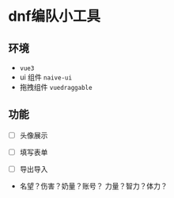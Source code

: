 # dnf编队小工具


## 环境
- `vue3`
- ui 组件 `naive-ui`
- 拖拽组件 `vuedraggable`


## 功能
- [ ] 头像展示
- [ ] 填写表单
- [ ] 导出导入


- 名望？伤害？奶量？账号？ 力量？智力？体力？
